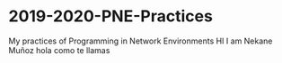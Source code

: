 # 2019-2020-PNE-Practices
My practices of Programming in Network Environments
HI I am Nekane Muñoz
hola como te llamas
